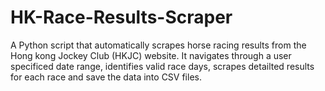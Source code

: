 # HK-Race-Results-Scraper
A Python script that automatically scrapes horse racing results from the Hong kong Jockey Club (HKJC) website. It navigates through a user specificed date range, identifies valid race days, scrapes detailted results for each race and save the data into CSV files.
